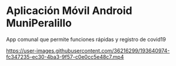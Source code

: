 # Aplicación Móvil Android MuniPeralillo

App comunal que permite funciones rápidas y registro de covid19


https://user-images.githubusercontent.com/36216299/193640974-fc347235-ec30-4ba3-9f57-c0e0cc5e48c7.mp4

